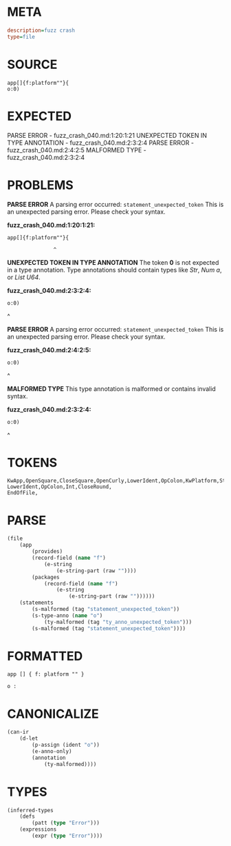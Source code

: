 # META
~~~ini
description=fuzz crash
type=file
~~~
# SOURCE
~~~roc
app[]{f:platform""}{
o:0)
~~~
# EXPECTED
PARSE ERROR - fuzz_crash_040.md:1:20:1:21
UNEXPECTED TOKEN IN TYPE ANNOTATION - fuzz_crash_040.md:2:3:2:4
PARSE ERROR - fuzz_crash_040.md:2:4:2:5
MALFORMED TYPE - fuzz_crash_040.md:2:3:2:4
# PROBLEMS
**PARSE ERROR**
A parsing error occurred: `statement_unexpected_token`
This is an unexpected parsing error. Please check your syntax.

**fuzz_crash_040.md:1:20:1:21:**
```roc
app[]{f:platform""}{
```
                   ^


**UNEXPECTED TOKEN IN TYPE ANNOTATION**
The token **0** is not expected in a type annotation.
Type annotations should contain types like _Str_, _Num a_, or _List U64_.

**fuzz_crash_040.md:2:3:2:4:**
```roc
o:0)
```
  ^


**PARSE ERROR**
A parsing error occurred: `statement_unexpected_token`
This is an unexpected parsing error. Please check your syntax.

**fuzz_crash_040.md:2:4:2:5:**
```roc
o:0)
```
   ^


**MALFORMED TYPE**
This type annotation is malformed or contains invalid syntax.

**fuzz_crash_040.md:2:3:2:4:**
```roc
o:0)
```
  ^


# TOKENS
~~~zig
KwApp,OpenSquare,CloseSquare,OpenCurly,LowerIdent,OpColon,KwPlatform,StringStart,StringPart,StringEnd,CloseCurly,OpenCurly,
LowerIdent,OpColon,Int,CloseRound,
EndOfFile,
~~~
# PARSE
~~~clojure
(file
	(app
		(provides)
		(record-field (name "f")
			(e-string
				(e-string-part (raw ""))))
		(packages
			(record-field (name "f")
				(e-string
					(e-string-part (raw ""))))))
	(statements
		(s-malformed (tag "statement_unexpected_token"))
		(s-type-anno (name "o")
			(ty-malformed (tag "ty_anno_unexpected_token")))
		(s-malformed (tag "statement_unexpected_token"))))
~~~
# FORMATTED
~~~roc
app [] { f: platform "" }

o : 
~~~
# CANONICALIZE
~~~clojure
(can-ir
	(d-let
		(p-assign (ident "o"))
		(e-anno-only)
		(annotation
			(ty-malformed))))
~~~
# TYPES
~~~clojure
(inferred-types
	(defs
		(patt (type "Error")))
	(expressions
		(expr (type "Error"))))
~~~
